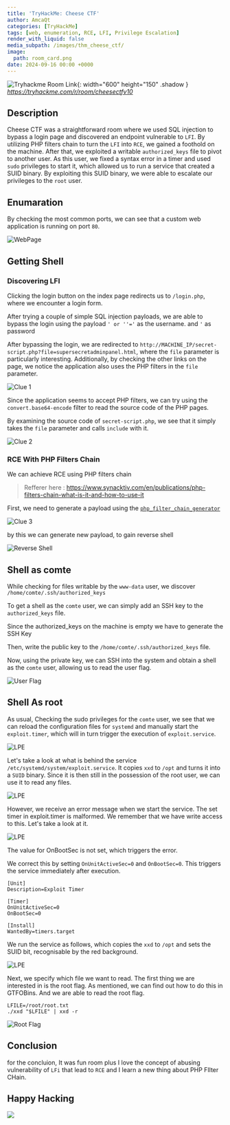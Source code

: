 ```yaml
---
title: 'TryHackMe: Cheese CTF'
author: AmcaQt
categories: [TryHackMe]
tags: [web, enumeration, RCE, LFI, Privilege Escalation]
render_with_liquid: false
media_subpath: /images/thm_cheese_ctf/
image:
  path: room_card.png
date: 2024-09-16 00:00 +0000
---
```


![Tryhackme Room Link](room_image.png){: width="600" height="150" .shadow }
_<https://tryhackme.com/r/room/cheesectfv10>_

## Description

Cheese CTF was a straightforward room where we used SQL injection to bypass a login page and discovered an endpoint vulnerable to `LFI`. By utilizing PHP filters chain to turn the `LFI` into `RCE`, we gained a foothold on the machine. After that, we exploited a writable `authorized_keys` file to pivot to another user. As this user, we fixed a syntax error in a timer and used `sudo` privileges to start it, which allowed us to run a service that created a SUID binary. By exploiting this SUID binary, we were able to escalate our privileges to the `root` user.

## Enumaration

By checking the most common ports, we can see that a custom web application is running on port `80`.

![WebPage](page.PNG)

## Getting Shell

### Discovering LFI

Clicking the login button on the index page redirects us to `/login.php`, where we encounter a login form.

After trying a couple of simple SQL injection payloads, we are able to bypass the login using the payload `' or ''='` as the username. and `'` as password

After bypassing the login, we are redirected to `http://MACHINE_IP/secret-script.php?file=supersecretadminpanel.html`, where the `file` parameter is particularly interesting. Additionally, by checking the other links on the page, we notice the application also uses the PHP filters in the `file` parameter.

![Clue 1](clue-1.PNG)

Since the application seems to accept PHP filters, we can try using the `convert.base64-encode` filter to read the source code of the PHP pages.

By examining the source code of `secret-script.php`, we see that it simply takes the `file` parameter and calls `include` with it.

![Clue 2](clue-2.PNG)

### RCE With PHP Filters Chain

We can achieve RCE using PHP filters chain
> Refferer here : https://www.synacktiv.com/en/publications/php-filters-chain-what-is-it-and-how-to-use-it

First, we need to generate a payload using the [`php_filter_chain_generator`](https://github.com/synacktiv/php_filter_chain_generator)

![Clue 3](clue-3.PNG)

by this we can generate new payload, to gain reverse shell

![Reverse Shell](revshell.PNG)

## Shell as comte

While checking for files writable by the `www-data` user, we discover `/home/comte/.ssh/authorized_keys`

To get a shell as the `comte` user, we can simply add an SSH key to the `authorized_keys` file. 

Since the authorized_keys on the machine is empty we have to generate the SSH Key

Then, write the public key to the `/home/comte/.ssh/authorized_keys` file.

Now, using the private key, we can SSH into the system and obtain a shell as the `comte` user, allowing us to read the user flag.

![User Flag](user.jpg)

## Shell As root

As usual, Checking the sudo privileges for the `comte` user, we see that we can reload the configuration files for `systemd` and manually start the `exploit.timer`, which will in turn trigger the execution of `exploit.service`.

![LPE](lpe.PNG)

Let's take a look at what is behind the service `/etc/systemd/system/exploit.service`. It copies `xxd` to `/opt` and turns it into a `SUID` binary. Since it is then still in the possession of the root user, we can use it to read any files.

![LPE](lpe-2.PNG)

However, we receive an error message when we start the service. The set timer in exploit.timer is malformed. We remember that we have write access to this. Let's take a look at it.

![LPE](lpe-1.PNG)

The value for OnBootSec is not set, which triggers the error.

We correct this by setting `OnUnitActiveSec=0` and `OnBootSec=0`. This triggers the service immediately after execution.

```
[Unit]
Description=Exploit Timer

[Timer]
OnUnitActiveSec=0
OnBootSec=0

[Install]
WantedBy=timers.target
```

We run the service as follows, which copies the `xxd` to `/opt` and sets the SUID bit, recognisable by the red background.

![LPE](lpe-3.PNG)

Next, we specify which file we want to read. The first thing we are interested in is the root flag. As mentioned, we can find out how to do this in GTFOBins. And we are able to read the root flag.

```
LFILE=/root/root.txt
./xxd "$LFILE" | xxd -r
```

![Root Flag](root.jpg)

## Conclusion

for the concluion, It was fun room plus I love the concept of abusing vulnerability of `LFi` that lead to `RCE` and I learn a new thing about PHP FIlter CHain.

## Happy Hacking

![](https://i.pinimg.com/originals/24/5d/82/245d82247faed3e636991bb8140d1981.gif)
